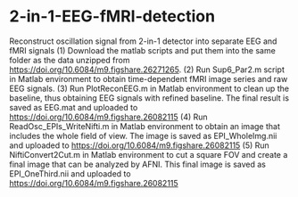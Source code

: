 # 2-in-1-EEG-fMRI-detection
Reconstruct oscillation signal from 2-in-1 detector into separate EEG and fMRI signals
(1) Download the matlab scripts and put them into the same folder as the data unzipped from https://doi.org/10.6084/m9.figshare.26271265. 
(2) Run Sup6_Par2.m script in Matlab environment to obtain time-dependent fMRI image series and raw EEG signals. 
(3) Run PlotReconEEG.m in Matlab environment to clean up the baseline, thus obtaining EEG signals with refined baseline. The final result is saved as EEG.mat and uploaded to https://doi.org/10.6084/m9.figshare.26082115
(4) Run ReadOsc_EPIs_WriteNifti.m in Matlab environment to obtain an image that includes the whole field of view. The image is saved as EPI_WholeImg.nii and uploaded to https://doi.org/10.6084/m9.figshare.26082115 
(5) Run NiftiConvert2Cut.m in Matlab environment to cut a square FOV and create a final image that can be analyzed by AFNI. This final image is saved as EPI_OneThird.nii and uploaded to https://doi.org/10.6084/m9.figshare.26082115 
